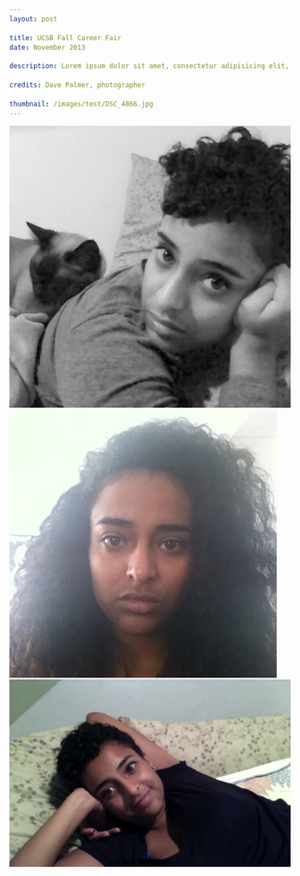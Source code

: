 ```yaml
---
layout: post

title: UCSB Fall Career Fair
date: November 2013

description: Lorem ipsum dolor sit amet, consectetur adipisicing elit, sed do eiusmod tempor incididunt ut labore et dolore magna aliqua. Ut enim ad minim veniam.

credits: Dave Palmer, photographer

thumbnail: /images/test/DSC_4866.jpg
---
```


<div>
  <img src="/images/test/photo_bw.jpg" />
  <img src="/images/test/IMG_0784.jpg" />
  <img src="/images/test/photo2.jpg" />
</div>
